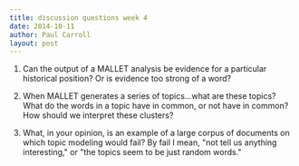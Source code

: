 ```yaml
---
title: discussion questions week 4
date: 2014-10-11
author: Paul Carroll
layout: post
---
```


1) Can the output of a MALLET analysis be evidence for a particular historical position? Or is evidence too strong of a word?

2) When MALLET generates a series of topics...what are these topics? What do the words in a topic have in common, or not have in common? How should we interpret these clusters?

3) What, in your opinion, is an example of a large corpus of documents on which topic modeling would fail? By fail I mean, "not tell us anything interesting," or "the topics seem to be just random words."